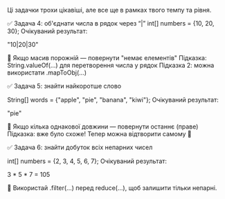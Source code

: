 Ці задачки трохи цікавіші, але все ще в рамках твого темпу та рівня.

✅ Задача 4: об'єднати числа в рядок через “|”
int[] numbers = {10, 20, 30};
Очікуваний результат:

"10|20|30"

🧠 Якщо масив порожній — повернути "немає елементів"
Підказка: String.valueOf(...) для перетворення числа у рядок
Підказка 2: можна використати .mapToObj(...)

✅ Задача 5: знайти найкоротше слово

String[] words = {"apple", "pie", "banana", "kiwi"};
Очікуваний результат:

"pie"

🧠 Якщо кілька однакової довжини — повернути останнє (праве)
Підказка: вже було схоже! Тепер можна відтворити самому 💪

✅ Задача 6: знайти добуток всіх непарних чисел

int[] numbers = {2, 3, 4, 5, 6, 7};
Очікуваний результат:

3 * 5 * 7 = 105

🧠 Використай .filter(...) перед reduce(...), щоб залишити тільки непарні.